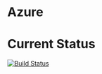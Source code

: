 # Azure
# Current Status
[![Build Status](https://dev.azure.com/lehavanyukevich/testtask/_apis/build/status/AlekseyVanyukevich.Azure?branchName=master)](https://dev.azure.com/lehavanyukevich/testtask/_build/latest?definitionId=2&branchName=master)
